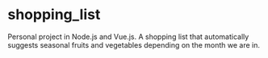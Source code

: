 # shopping_list
Personal project in Node.js and Vue.js. A shopping list that automatically suggests seasonal fruits and vegetables depending on the month we are in. 
